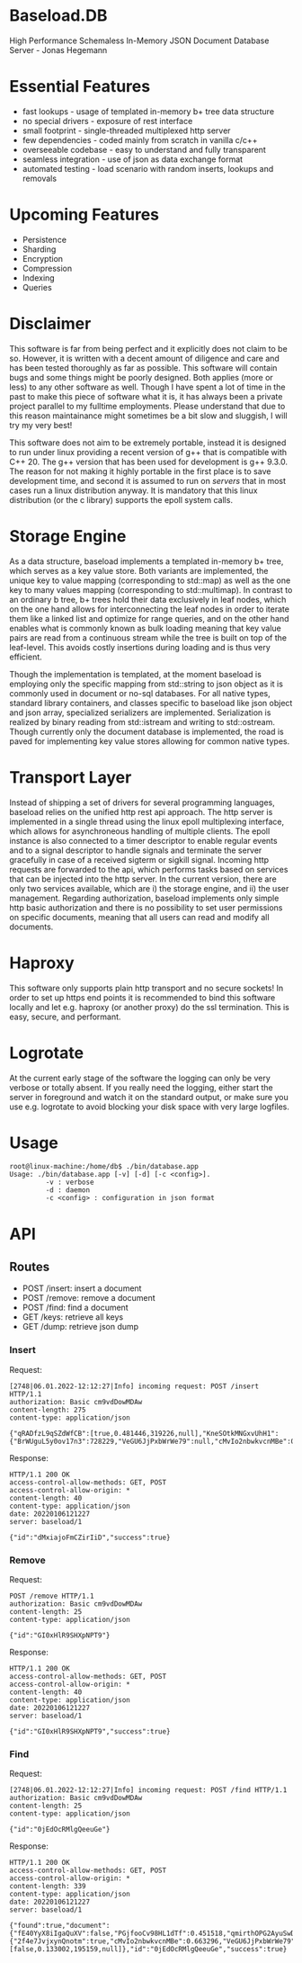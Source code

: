 # Baseload.DB
High Performance Schemaless In-Memory JSON Document Database Server - Jonas Hegemann

# Essential Features
* fast lookups - usage of templated in-memory b+ tree data structure
* no special drivers - exposure of rest interface
* small footprint - single-threaded multiplexed http server
* few dependencies - coded mainly from scratch in vanilla c/c++
* overseeable codebase - easy to understand and fully transparent
* seamless integration - use of json as data exchange format
* automated testing - load scenario with random inserts, lookups and removals

# Upcoming Features
* Persistence
* Sharding
* Encryption
* Compression
* Indexing
* Queries

# Disclaimer
This software is far from being perfect and it explicitly does not claim to be so. However, it is written
with a decent amount of diligence and care and has been tested thoroughly as far as possible. This software will contain
bugs and some things might be poorly designed. Both applies (more or less) to any other software as well. Though I have
spent a lot of time in the past to make this piece of software what it is, it has always been a private
project parallel to my fulltime employments. Please understand that due to this reason maintainance might sometimes be
a bit slow and sluggish, I will try my very best!

This software does not aim to be extremely portable, instead it is designed to run under linux providing
a recent version of g++ that is compatible with C++ 20. The g++ version that has been used for development
is g++ 9.3.0. The reason for not making it highly portable in the first place is to save development time,
and second it is assumed to run on *servers* that in most cases run a linux distribution anyway. It is mandatory
that this linux distribution (or the c library) supports the epoll system calls.

# Storage Engine
As a data structure, baseload implements a templated in-memory b+ tree, which serves as a key value store.
Both variants are implemented, the unique key to value mapping (corresponding to std::map) as well as
the one key to many values mapping (corresponding to std::multimap). In contrast to an ordinary b tree,
b+ trees hold their data exclusively in leaf nodes, which on the one hand allows for interconnecting
the leaf nodes in order to iterate them like a linked list and optimize for range queries, 
and on the other hand enables what is commonly
known as bulk loading meaning that key value pairs are read from a continuous stream while the tree is
built on top of the leaf-level. This avoids costly insertions during loading and is thus very efficient.

Though the implementation is templated, at the moment baseload is employing only the specific mapping
from std::string to json object as it is commonly used in document or no-sql databases. For all native
types, standard library containers, and classes specific to baseload like json object and json array, 
specialized serializers are implemented. Serialization is realized by binary reading from std::istream
and writing to std::ostream. Though currently only the document database is implemented, the road
is paved for implementing key value stores allowing for common native types.

# Transport Layer
Instead of shipping a set of drivers for several programming languages, baseload relies on the unified
http rest api approach. The http server is implemented in a single thread using the linux epoll multiplexing
interface, which allows for asynchroneous handling of multiple clients. The epoll instance is also connected
to a timer descriptor to enable regular events and to a signal descriptor to handle signals and terminate
the server gracefully in case of a received sigterm or sigkill signal. Incoming http requests are forwarded 
to the api, which performs tasks based on services that can be injected into the http server. In the current 
version, there are only two services available, which are i) the storage engine, and ii) the user management.
Regarding authorization, baseload implements only simple http basic authorization and there is no possibility
to set user permissions on specific documents, meaning that all users can read and modify all documents.

# Haproxy
This software only supports plain http transport and no secure sockets! In order to set up https end points it 
is recommended to bind this software locally and let e.g. haproxy (or another proxy) do the ssl termination. 
This is easy, secure, and performant.

# Logrotate
At the current early stage of the software the logging can only be very verbose or totally absent. If you
really need the logging, either start the server in foreground and watch it on the standard output, or 
make sure you use e.g. logrotate to avoid blocking your disk space with very large logfiles.

# Usage

```
root@linux-machine:/home/db$ ./bin/database.app
Usage: ./bin/database.app [-v] [-d] [-c <config>].
         -v : verbose
         -d : daemon
         -c <config> : configuration in json format
```

# API

## Routes
* POST /insert: insert a document
* POST /remove: remove a document
* POST /find: find a document
* GET /keys: retrieve all keys
* GET /dump: retrieve json dump

### Insert
Request:
```
[2748|06.01.2022-12:12:27|Info] incoming request: POST /insert HTTP/1.1
authorization: Basic cm9vdDowMDAw
content-length: 275
content-type: application/json

{"qRADfzL9qSZdWfCB":[true,0.481446,319226,null],"KneSOtkMNGxvUhH1":{"BrWUguL5y0ov17n3":728229,"VeGU6JjPxbWrWe79":null,"cMvIo2nbwkvcnMBe":0.691427,"2f4e7JvjxynQnotm":false},"j8O5fgYpvwRb38hy":null,"qmirthOPG2AyuSwD":792874,"PGjfooCv98HL1dTf":0.054929,"fE40YyX8iIgaQuXV":false}
```

Response:
```
HTTP/1.1 200 OK
access-control-allow-methods: GET, POST
access-control-allow-origin: *
content-length: 40
content-type: application/json
date: 20220106121227
server: baseload/1

{"id":"dMxiajoFmCZirIiD","success":true}
```

### Remove
Request:
```
POST /remove HTTP/1.1
authorization: Basic cm9vdDowMDAw
content-length: 25
content-type: application/json

{"id":"GI0xHlR9SHXpNPT9"}
```

Response:
```
HTTP/1.1 200 OK
access-control-allow-methods: GET, POST
access-control-allow-origin: *
content-length: 40
content-type: application/json
date: 20220106121227
server: baseload/1

{"id":"GI0xHlR9SHXpNPT9","success":true}
```

### Find
Request:
```
[2748|06.01.2022-12:12:27|Info] incoming request: POST /find HTTP/1.1
authorization: Basic cm9vdDowMDAw
content-length: 25
content-type: application/json

{"id":"0jEdOcRMlgQeeuGe"}
```

Response:
```
HTTP/1.1 200 OK
access-control-allow-methods: GET, POST
access-control-allow-origin: *
content-length: 339
content-type: application/json
date: 20220106121227
server: baseload/1

{"found":true,"document":{"fE40YyX8iIgaQuXV":false,"PGjfooCv98HL1dTf":0.451518,"qmirthOPG2AyuSwD":246816,"j8O5fgYpvwRb38hy":null,"KneSOtkMNGxvUhH1":{"2f4e7JvjxynQnotm":true,"cMvIo2nbwkvcnMBe":0.663296,"VeGU6JjPxbWrWe79":null,"BrWUguL5y0ov17n3":53522},"qRADfzL9qSZdWfCB":[false,0.133002,195159,null]},"id":"0jEdOcRMlgQeeuGe","success":true}
```




